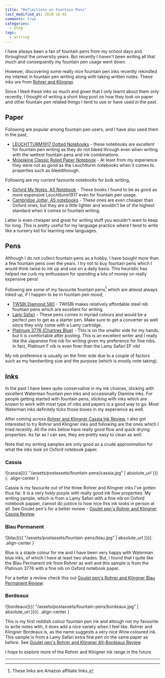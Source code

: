 ```yaml
---
title: "Reflections on Fountain Pens"
last_modified_at: 2020-10-02
comments: true
categories:
  - blog
tags:
  - writing
---
```


 I have always been a fan of fountain pens from my school days and throughout
 the university years. But recently I haven't been writing all that much and
 consequently my fountain pen usage went down.

However, discovering some really nice fountain pen inks recently rekindled my
interest in fountain pen writing along with taking written notes. These inks are
from [Rohrer and Klingner](https://www.rohrer-klingner.de/?page_id=1014&lang=en).

<!-- In typical fashion I have thought about the pros and cons of using fountain pens -->
<!-- for writing and following are my personal reasoning on that. -->

<!-- ## Why not fountain pens? -->

<!-- - I have to be extra careful when using fountain pens, especially with more -->
<!--   expensive fountain pens with gold nibs, I'm always extra careful and actually -->
<!--   have to think about the fact that I'm using a fountain pen which might be more -->
<!--   brittle than a gel or rollerblade pen. I really do not want to drop a fountain -->
<!--   pen if I can help it and most probably either crack a barell or damage its -->
<!--   nib! And this is rarely a concern when I'm scribbling something with any other -->
<!--   type of pen. -->
<!-- - Cleaning them when chaning inks is no fun. Some inks are easier to clean than -->
<!--   others, but invariably I want to rotate inks -->
<!-- - They take a little bit more time to get started from cold. Unscrewing the cap -->
<!--   to first writing. Then you can experience hard starts as well, if you haven't -->
<!--   used the pen for a while. This is rarely the case with a good gel ink pen. -->
  
<!-- Some of the drawbacks can be addressed by fountain pens such as Pilot vanishing -->
<!-- point. -->

<!-- ## Why fountain pens? -->

<!-- - They are cheaper in the long run. -->
<!-- - You get to experiment with lots of colours and inks -->
<!-- - Helps improve handwriting - probably not mine though, at least not the way I -->
<!--   jot down quickly! -->
<!-- - Has more character - this is something hard to describe, but fountain pen -->
<!--   writing is rarely uniform from stroke to stroke as it would be with a -->
<!--   rollerblade pen, for example. These small variences add a character to -->
<!--   fountain pen writing which is hard to replicate with conventional pens. -->

<!-- - This is a personal observation, but I'm generally much faster to write with a -->
<!--   fountain pen than with a ballpoint pen. This is probably due to the flexible -->
<!--   grip I can have with fountain pens. Any decent fountain pen would be far more -->
<!--   forgiving on the way you grip it for writing with a bigger sweet spot than -->
<!--   roller blade pens. This also inclues how strongly or lightly you would want to -->
<!--   apply the pen tip to the paper. I've found fountain pens offer far more -->
<!--   flexiblity in this regard improving my overall scribling speed. -->
  
<!--   I have read rave reviews of [Uni-Ball AIR 0.7mm Medium -->
<!--   Rollerball](https://amzn.to/3n4Jo9X) which supposedly gets close to fountain -->
<!--   pen writing experience, but I haven't had a chance to use them, yet. -->

Since I liked these inks so much and given that I only learnt about them only
recently, I thought of writing a short blog post on how they look on paper and
other fountain pen related things I tend to use or have used in the past.

## Paper

Following are popular among fountain pen users, and I have also used them in the
past,
- [LEUCHTTURM1917 Dotted Notebooks](https://amzn.to/340mA2F) - these notebooks
  are excellent for fountain pen writing as they do not bleed through even when
  writing with the wettest fountain pens and ink combinations.
- [Moleskine Classic Ruled Paper Notebook](https://amzn.to/36c6zJu) - At least
  from my experience they were not as good as the Leuchtturm notebooks when it
  comes to properties such as bleedthrough.

Following are my current favourite notebooks for bulk writing,
- [Oxford My Notes, A5 Notebook](https://amzn.to/33qyuU8) - These books I found
  to be as good as more expensive Leuchtturm1917 even for fountain pen usage.
- [Cambridge Jotter, A5 notebooks](https://amzn.to/33qlu0Z) - These ones are
  even cheaper than Oxford ones, but they are a little lighter and wouldn't be
  of the highest standard when it comes to fountain writing.

Latter is even cheaper and great for writing stuff you wouldn't want to keep for
long. This is pretty useful for my language practice where I tend to write like
a nursery kid for learning new languages.


## Pens

<!-- I do not collect fountain pens as a hobby, but I do have a collection of about -->
<!-- six fairly decent medium range fountain pens which I use on a regular basis. As -->
<!-- daily writers I tend to use following pens and I often have at least three of -->
<!-- fountain pens inked up in different colours. -->

Although I do not collect fountain pens as a hobby, I have bought more than a
few fountain pens over the years. I try not to buy fountain pens which I would
think twise to ink up and use on a daily basis. This heuristic has helped me
curb my enthusiasm for spending a lots of money on really expensive pens!

Following are some of my favourite fountain pens[^affiliate-links] which are
almost always inked up, if I happen to be in fountain pen mood,

- [TWSBI Diamond 580](https://amzn.to/30pkW9I) - TWISBI makes relatively
  affordable steel nib fountain pens which are excellent for writing
- [Lami Safari](https://amzn.to/338H7D0) - These pens comes in myriad colours
  and would be a perfect pen to get as a starter pen. Make sure to get a
  converter as well since they only come with a Lamy cartridge.
- [Platinum 3776 (Chartres Blue)](https://amzn.to/36sjhns) - This is on the
  smaller side for my hands, but it is comfortable after posting. This is an
  excellent writer and I really like the Japanese fine nib for writing given my
  preference for fine nibs. In fact, Platinum F nib is even finer than the Lamy
  Safari EF nib!

My nib preference is usually on the finer side due to a couple of factors such
as my handwriting size and the purpose (which is mostly note taking).

## Inks

In the past I have been quite conservative in my ink choices, sticking with
excellent Waterman fountain pen inks and occasionally Diamine inks. For people
getting started with fountain pens, sticking with inks which are known to work
with most type of nibs and papers is a good way to go. Most Waterman inks
definitely ticks those boxes in my experience as well.

<!-- The inks which rekindled my interest for fountain pens are Rohrer and Kingner -->
<!-- inks. Until this year I have been sticking to conservative ink choices which are -->
<!-- both widely avialble, inexpensive and known to work on a wide range of pens. -->

<!-- ## Writing samples -->

After coming across [Rohrer and Klingner Cassia Ink
Review](https://gentlemanreviewer.com/2020/02/rohrer-and-klingner-cassia/), I
also got interested to try Rohrer and Klingner inks and following are the ones
which I tried recently. All the inks below have really good flow and quick
drying properties. As far as I can see, they are pretty easy to clean as well.

Note that my writing samples are only good as a crude approximation for what the
inks look on Oxford notebook paper.

### Cassia

![cassia]({{ "/assets/postassets/fountain-pens/cassia.jpg" | absolute_url }}){: .align-center }

Cassia is my favourite out of the three Rohrer and Klingner inks I've gotten
thus far. It is a very lively purple with really good ink flow properties. My
writing sample, which is from a Lamy Safari with a fine nib on Oxford notebook
papper, cannot do justice to how nice this ink looks in person at all. See
Goulet pen's for a better review - [Goulet pen's Rohrer and Klingner Cassia
Review](https://blog.gouletpens.com/2012/01/rohrer-and-klingner-cassia-review/).

### Blau Permanent

![blau]({{ "/assets/postassets/fountain-pens/blau.jpg" | absolute_url }}){: .align-center }

Blue is a staple colour for me and I have been very happy with Waterman blue
inks, of which I have at least two shades. But, I found that I quite like the
Blau Permanent ink from Rohrer as well and this sample is from the Platinum 3776
with a fine nib on Oxford notebook paper.

For a better a review check this out [Goulet pen's Rohrer and Klingner Blau Permanent Review](https://blog.gouletpens.com/2012/01/rohrer-and-klingner-blau-permanen/).

### Bordeaux

![bordeaux]({{ "/assets/postassets/fountain-pens/bordeaux.jpg" | absolute_url }}){: .align-center }

This is my first reddish colour fountain pen ink and altough not my favourite to
write notes with, it does add a nice variety when I feel like. Rohrer and
Klingner Bordeaux is, as the name suggests a very nice Wine coloured ink. This
sample is from a Lamy Safari extra fine pen on the same paper as before. See
[Goulet pen's Rohrer and Klingner Alt-Bordeaux
Review](https://blog.gouletpens.com/2012/01/rohrer-and-klingner-alt-bordeaux-review/).

I hope to explore more of the Rohrer and Klingner ink range in the future.

--------

[^affiliate-links]: These links are Amazon affiliate links.
